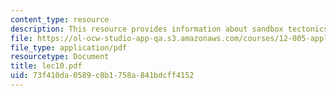 ```yaml
---
content_type: resource
description: This resource provides information about sandbox tectonics.
file: https://ol-ocw-studio-app-qa.s3.amazonaws.com/courses/12-005-applications-of-continuum-mechanics-to-earth-atmospheric-and-planetary-sciences-spring-2006/73f410da0589c8b1758a841bdcff4152_lec10.pdf
file_type: application/pdf
resourcetype: Document
title: lec10.pdf
uid: 73f410da-0589-c8b1-758a-841bdcff4152
---
```

